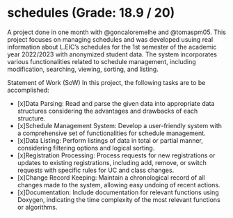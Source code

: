 # schedules  (Grade: 18.9 / 20)

A project done in one month with @goncaloremelhe and @tomaspm05.
This project focuses on managing schedules and was developed usuing real information about L.EIC’s schedules for the 1st semester of the academic year 2022/2023 with anonymized student data. The system incorporates various functionalities related to schedule management, including modification, searching, viewing, sorting, and listing.

Statement of Work (SoW)
In this project, the following tasks are to be accomplished:

- [x]Data Parsing: Read and parse the given data into appropriate data structures considering the advantages and drawbacks of each structure.
- [x]Schedule Management System: Develop a user-friendly system with a comprehensive set of functionalities for schedule management.
- [x]Data Listing: Perform listings of data in total or partial manner, considering filtering options and logical sorting.
- [x]Registration Processing: Process requests for new registrations or updates to existing registrations, including add, remove, or switch requests with specific rules for UC and class changes.
- [x]Change Record Keeping: Maintain a chronological record of all changes made to the system, allowing easy undoing of recent actions.
- [x]Documentation: Include documentation for relevant functions using Doxygen, indicating the time complexity of the most relevant functions or algorithms.
